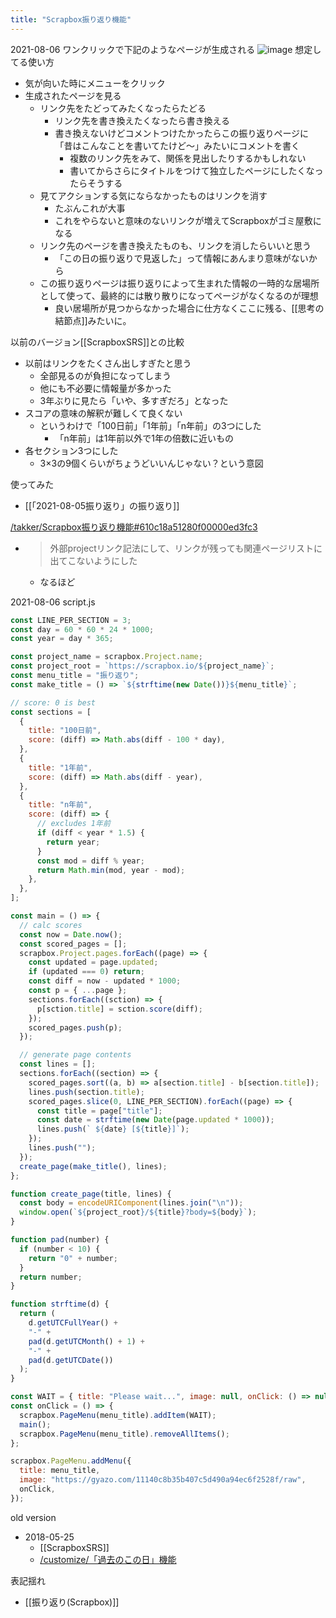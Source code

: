 ```yaml
---
title: "Scrapbox振り返り機能"
---
```


2021-08-06 ワンクリックで下記のようなページが生成される
![image](https://gyazo.com/5a863b3913690508695b5d0b210c2619/thumb/1000)
想定してる使い方
- 気が向いた時にメニューをクリック
- 生成されたページを見る
    - リンク先をたどってみたくなったらたどる
        - リンク先を書き換えたくなったら書き換える
        - 書き換えないけどコメントつけたかったらこの振り返りページに「昔はこんなことを書いてたけど〜」みたいにコメントを書く
            - 複数のリンク先をみて、関係を見出したりするかもしれない
            - 書いてからさらにタイトルをつけて独立したページにしたくなったらそうする
    - 見てアクションする気にならなかったものはリンクを消す
        - たぶんこれが大事
        - これをやらないと意味のないリンクが増えてScrapboxがゴミ屋敷になる
    - リンク先のページを書き換えたものも、リンクを消したらいいと思う
        - 「この日の振り返りで見返した」って情報にあんまり意味がないから
    - この振り返りページは振り返りによって生まれた情報の一時的な居場所として使って、最終的には散り散りになってページがなくなるのが理想
        - 良い居場所が見つからなかった場合に仕方なくここに残る、[[思考の結節点]]みたいに。

以前のバージョン[[ScrapboxSRS]]との比較
- 以前はリンクをたくさん出しすぎたと思う
    - 全部見るのが負担になってしまう
    - 他にも不必要に情報量が多かった
    - 3年ぶりに見たら「いや、多すぎだろ」となった
- スコアの意味の解釈が難しくて良くない
    - というわけで「100日前」「1年前」「n年前」の3つにした
        - 「n年前」は1年前以外で1年の倍数に近いもの
- 各セクション3つにした
    - 3×3の9個くらいがちょうどいいんじゃない？という意図

使ってみた
- [[「2021-08-05振り返り」の振り返り]]

[/takker/Scrapbox振り返り機能#610c18a51280f00000ed3fc3](https://scrapbox.io/takker/Scrapbox振り返り機能#610c18a51280f00000ed3fc3)
- > 外部projectリンク記法にして、リンクが残っても関連ページリストに出てこないようにした
    - なるほど

2021-08-06
script.js

```javascript
const LINE_PER_SECTION = 3;
const day = 60 * 60 * 24 * 1000;
const year = day * 365;

const project_name = scrapbox.Project.name;
const project_root = `https://scrapbox.io/${project_name}`;
const menu_title = "振り返り";
const make_title = () => `${strftime(new Date())}${menu_title}`;

// score: 0 is best
const sections = [
  {
    title: "100日前",
    score: (diff) => Math.abs(diff - 100 * day),
  },
  {
    title: "1年前",
    score: (diff) => Math.abs(diff - year),
  },
  {
    title: "n年前",
    score: (diff) => {
      // excludes 1年前
      if (diff < year * 1.5) {
        return year;
      }
      const mod = diff % year;
      return Math.min(mod, year - mod);
    },
  },
];

const main = () => {
  // calc scores
  const now = Date.now();
  const scored_pages = [];
  scrapbox.Project.pages.forEach((page) => {
    const updated = page.updated;
    if (updated === 0) return;
    const diff = now - updated * 1000;
    const p = { ...page };
    sections.forEach((sction) => {
      p[sction.title] = sction.score(diff);
    });
    scored_pages.push(p);
  });

  // generate page contents
  const lines = [];
  sections.forEach((section) => {
    scored_pages.sort((a, b) => a[section.title] - b[section.title]);
    lines.push(section.title);
    scored_pages.slice(0, LINE_PER_SECTION).forEach((page) => {
      const title = page["title"];
      const date = strftime(new Date(page.updated * 1000));
      lines.push(` ${date} [${title}]`);
    });
    lines.push("");
  });
  create_page(make_title(), lines);
};

function create_page(title, lines) {
  const body = encodeURIComponent(lines.join("\n"));
  window.open(`${project_root}/${title}?body=${body}`);
}

function pad(number) {
  if (number < 10) {
    return "0" + number;
  }
  return number;
}

function strftime(d) {
  return (
    d.getUTCFullYear() +
    "-" +
    pad(d.getUTCMonth() + 1) +
    "-" +
    pad(d.getUTCDate())
  );
}

const WAIT = { title: "Please wait...", image: null, onClick: () => null };
const onClick = () => {
  scrapbox.PageMenu(menu_title).addItem(WAIT);
  main();
  scrapbox.PageMenu(menu_title).removeAllItems();
};

scrapbox.PageMenu.addMenu({
  title: menu_title,
  image: "https://gyazo.com/11140c8b35b407c5d490a94ec6f2528f/raw",
  onClick,
});
```


old version
- 2018-05-25
    - [[ScrapboxSRS]]
    - [/customize/「過去のこの日」機能](https://scrapbox.io/customize/「過去のこの日」機能)

表記揺れ
- [[振り返り(Scrapbox)]]
